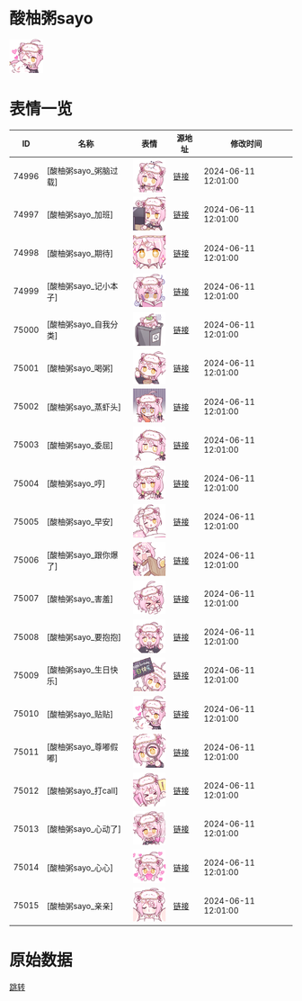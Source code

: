 # 酸柚粥sayo

<img src="./cover.png" height="60" alt="cover" />

# 表情一览

|ID|名称|表情|源地址|修改时间|
|----|----|----|----|----|
|74996|[酸柚粥sayo_粥脑过载]|<img src="./pic/074996_%5B酸柚粥sayo_粥脑过载%5D.png" height="60" alt="粥脑过载"/>|[链接](https://i0.hdslb.com/bfs/garb/7b6f2f26b0ee1acc070e1882b2686ef630505a07.png)|2024-06-11 12:01:00|
|74997|[酸柚粥sayo_加班]|<img src="./pic/074997_%5B酸柚粥sayo_加班%5D.png" height="60" alt="加班"/>|[链接](https://i0.hdslb.com/bfs/garb/64e60bbbf317b6f1b301514b12d26364bae56a67.png)|2024-06-11 12:01:00|
|74998|[酸柚粥sayo_期待]|<img src="./pic/074998_%5B酸柚粥sayo_期待%5D.png" height="60" alt="期待"/>|[链接](https://i0.hdslb.com/bfs/garb/94d64b98eca29bf2e2e3b7eeec623510a8fcd066.png)|2024-06-11 12:01:00|
|74999|[酸柚粥sayo_记小本子]|<img src="./pic/074999_%5B酸柚粥sayo_记小本子%5D.png" height="60" alt="记小本子"/>|[链接](https://i0.hdslb.com/bfs/garb/8ed21ab2b770806e55d521bf9625037dcf3c2b0e.png)|2024-06-11 12:01:00|
|75000|[酸柚粥sayo_自我分类]|<img src="./pic/075000_%5B酸柚粥sayo_自我分类%5D.png" height="60" alt="自我分类"/>|[链接](https://i0.hdslb.com/bfs/garb/a62b5593a5f9a932ea06b3d3f7571eaa86e9aba3.png)|2024-06-11 12:01:00|
|75001|[酸柚粥sayo_喝粥]|<img src="./pic/075001_%5B酸柚粥sayo_喝粥%5D.png" height="60" alt="喝粥"/>|[链接](https://i0.hdslb.com/bfs/garb/c273ad5094af12ec8c4f478c4ecbf037262c741e.png)|2024-06-11 12:01:00|
|75002|[酸柚粥sayo_蒸虾头]|<img src="./pic/075002_%5B酸柚粥sayo_蒸虾头%5D.png" height="60" alt="蒸虾头"/>|[链接](https://i0.hdslb.com/bfs/garb/c1b9075827d0c72a430258381a7a88f6864c227c.png)|2024-06-11 12:01:00|
|75003|[酸柚粥sayo_委屈]|<img src="./pic/075003_%5B酸柚粥sayo_委屈%5D.png" height="60" alt="委屈"/>|[链接](https://i0.hdslb.com/bfs/garb/0331bc6e59d85f7f576f214512a065eac592eb3a.png)|2024-06-11 12:01:00|
|75004|[酸柚粥sayo_哼]|<img src="./pic/075004_%5B酸柚粥sayo_哼%5D.png" height="60" alt="哼"/>|[链接](https://i0.hdslb.com/bfs/garb/e5adec01c7325fd92486d6b807507c84b93ab6d3.png)|2024-06-11 12:01:00|
|75005|[酸柚粥sayo_早安]|<img src="./pic/075005_%5B酸柚粥sayo_早安%5D.png" height="60" alt="早安"/>|[链接](https://i0.hdslb.com/bfs/garb/5a8b85941901e0027e3bbe1f8fa189bf2626ad96.png)|2024-06-11 12:01:00|
|75006|[酸柚粥sayo_跟你爆了]|<img src="./pic/075006_%5B酸柚粥sayo_跟你爆了%5D.png" height="60" alt="跟你爆了"/>|[链接](https://i0.hdslb.com/bfs/garb/2e4ea6cb4d7b7c3e599d72e5f48703181653aa02.png)|2024-06-11 12:01:00|
|75007|[酸柚粥sayo_害羞]|<img src="./pic/075007_%5B酸柚粥sayo_害羞%5D.png" height="60" alt="害羞"/>|[链接](https://i0.hdslb.com/bfs/garb/617fb3751ca0aa853434f55db1af432405c4e901.png)|2024-06-11 12:01:00|
|75008|[酸柚粥sayo_要抱抱]|<img src="./pic/075008_%5B酸柚粥sayo_要抱抱%5D.png" height="60" alt="要抱抱"/>|[链接](https://i0.hdslb.com/bfs/garb/33ea4d982007266ce4141abf077caa68113f72f3.png)|2024-06-11 12:01:00|
|75009|[酸柚粥sayo_生日快乐]|<img src="./pic/075009_%5B酸柚粥sayo_生日快乐%5D.png" height="60" alt="生日快乐"/>|[链接](https://i0.hdslb.com/bfs/garb/7cec14045acb58e1c5fe3bc580017d5a73767970.png)|2024-06-11 12:01:00|
|75010|[酸柚粥sayo_贴贴]|<img src="./pic/075010_%5B酸柚粥sayo_贴贴%5D.png" height="60" alt="贴贴"/>|[链接](https://i0.hdslb.com/bfs/garb/237cb0456ada1fcb7476c319090298d51d1c565e.png)|2024-06-11 12:01:00|
|75011|[酸柚粥sayo_尊嘟假嘟]|<img src="./pic/075011_%5B酸柚粥sayo_尊嘟假嘟%5D.png" height="60" alt="尊嘟假嘟"/>|[链接](https://i0.hdslb.com/bfs/garb/2e6bef8945acfaa56e5e062ee9617c4243cd782c.png)|2024-06-11 12:01:00|
|75012|[酸柚粥sayo_打call]|<img src="./pic/075012_%5B酸柚粥sayo_打call%5D.png" height="60" alt="打call"/>|[链接](https://i0.hdslb.com/bfs/garb/43e31cfc12888202a3c2581a4f81cec9605ed219.png)|2024-06-11 12:01:00|
|75013|[酸柚粥sayo_心动了]|<img src="./pic/075013_%5B酸柚粥sayo_心动了%5D.png" height="60" alt="心动了"/>|[链接](https://i0.hdslb.com/bfs/garb/40f12181fee9655bf349a71aa1afc1567365cc4f.png)|2024-06-11 12:01:00|
|75014|[酸柚粥sayo_心心]|<img src="./pic/075014_%5B酸柚粥sayo_心心%5D.png" height="60" alt="心心"/>|[链接](https://i0.hdslb.com/bfs/garb/d49b2ade2a077c592bb2b5710019b14606126ee4.png)|2024-06-11 12:01:00|
|75015|[酸柚粥sayo_亲亲]|<img src="./pic/075015_%5B酸柚粥sayo_亲亲%5D.png" height="60" alt="亲亲"/>|[链接](https://i0.hdslb.com/bfs/garb/4ad66d025c8d2a0ae876988196e2cdafe1c21d55.png)|2024-06-11 12:01:00|

# 原始数据

[跳转](./raw.json)

